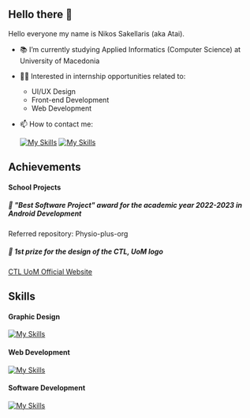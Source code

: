 ## Hello there 👋

Hello everyone my name is Nikos Sakellaris (aka Atai). 

- :books: I’m currently studying Applied Informatics (Computer Science) at University of Macedonia
- 🧑‍💻 Interested in internship opportunities related to:
  - UI/UX Design
  - Front-end Development
  - Web Development 
- 📫 How to contact me:

  [![My Skills](https://skillicons.dev/icons?i=linkedin)](https://www.linkedin.com/in/nikos-sakell/)
  [![My Skills](https://skillicons.dev/icons?i=gmail)](nikossakell02@gmail.com)

## Achievements

#### School Projects

  ##### 🥇 "Best Software Project" award for the academic year 2022-2023 in Android Development
  Referred repository: Physio-plus-org

  ##### 🥇 1st prize for the design of the CTL, UoM logo
  [CTL UoM Official Website](https://ctl.uom.gr/)

## Skills
#### Graphic Design

  [![My Skills](https://skillicons.dev/icons?i=ps,xd)](https://skillicons.dev)

#### Web Development

  [![My Skills](https://skillicons.dev/icons?i=html,css,bootstrap)](https://skillicons.dev)

#### Software Development

  [![My Skills](https://skillicons.dev/icons?i=java,c,eclipse)](https://skillicons.dev)
